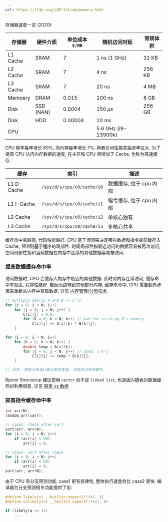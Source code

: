 ```yaml
---
url: https://tldp.org/LDP/tlk/mm/memory.html
---
```


存储器速度一览 (2020):

| 存储器   | 硬件介质 | 单位成本 `$/MB` | 随机访问时延        | 常规体积 |
| -------- | -------- | --------------- | ------------------- | -------- |
| L1 Cache | SRAM     | 7               | 1 ns  (1 GHz)       | 32 KB    |
| L2 Cache | SRAM     | 7               | 4 ns                | 256 KB   |
| L3 Cache| SRAM     | 7               | 20 ns                   | 4 MB         |
| Memoery  | DRAM     | 0.015           | 100 ns              | 8 GB         |
| Disk     | SSD (NAN) | 0.0004          | 150 $\mu s$         | 256 GB         |
| Disk     | HDD      | 0.00004         | 10 ms                |          |
| CPU      |       |             | 5.6 GHz (i9-13900k) |          |

CPU 频率每年增长 60%, 而内存每年增长 7%, 两者访问性能差距逐年拉大. 为了提高 CPU 访问内存数据的速度, 在主存和 CPU 间增加了 Cache, 也称为高速缓存.

| 缓存   | 索引                           | 描述                    |
| ------ | ------------------------------ | ----------------------- |
| L1 D-Cache | `/sys/d/s/cpu/c0/cache/i0` | 数据缓存, 位于 cpu 内部 |
| L1 I-Cache  | `/sys/d/s/cpu/c0/cache/i1` | 指令缓存, 位于 cpu 内部 |
| L2 Cache    | `/sys/d/s/cpu/c0/cache/i2` | 单核心独有              |
| L3 Cache   | `/sys/d/s/cpu/c0/cache/i3` | 多核心共享                        |

缓存命中率越高, 代码性能越好. CPU 基于*预测*来决定哪些数据和指令提前缓存入 Cache, *预测*则基于程序的局部性. 时间局部性指最近访问的数据容易被再次访问, 空间局部性指和当前数据在内存中连续的其他数据容易被访问.

### 提高数据缓存命中率

访问数据时, CPU 会缓存入内存中临近的其他数据. 此时对内存连续访问, 缓存命中率就高, 程序性能好. 若反而跳转到其他部分内存, 缓存未命中, CPU 需要额外步骤来重新从内存中获取数据. 详见 [内存管理/分页技术](../System/Memory/分页技术.md). 

```c
/* multiply matrix A and B -> C */
for (i = 0; i < N; i++)
	for (j = 0; j < N; j++) {
		C[i][j] = 0.0;
		for (k = 0; k < N; k++) // bad for visiting B's memory
			C[i][j] += A[i][k] * B[k][j];
	}

for (i = 0; i < N; i++)
	for (k = 0; k < N; k++) {
		double temp = A[i][k];
		for (j = 0; j < N; j++) // good, i-k-j
			C[i][j] += temp * B[k][j];
	}

// 另外, 使用分块法计算大矩阵乘法, 也能充分利用缓存.
```

Bjarne Stroustrup 建议使用 `vector` 而不是 `linked list`, 也是因为链表对数据缓存的利用很差. 详见 [链表 vs 数组](../Data%20Structure/Preliminaries/linked%20list/linked%20list%20vs%20array.md)

### 提高指令缓存命中率

```c
int arr[N];
random_arr(&arr);

// case1: check after sort
sort(arr, arr+N);
for (i = 0; i < N; i++) 
	if (arr[i] < 50)
		arr[i] = 0;

// case2: sort after check
for (i = 0; i < N; i++) 
	if (arr[i] < 50)
		arr[i] = 0;
sort(arr, arr+N);
```

由于 CPU 有分支预测功能, case1 更有规律性, 整体执行速度会比 case2 更快. 编译器为分支预测相关功能提供了宏:

```c
#define likely(x) __builtin_expect(!!(x), 1)
#define unlikely(x) __builtin_expect(!!(x), 0)

if (likely(a == 1))
	...
```